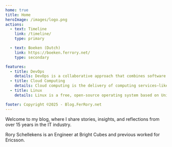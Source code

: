 ```yaml
---
home: true
title: Home
heroImage: /images/logo.png
actions:
  - text: Timeline
    link: /timeline/
    type: primary

  - text: Boeken (Dutch)
    link: https://boeken.ferrory.net/
    type: secondary

features:
  - title: DevOps
    details: DevOps is a collaborative approach that combines software development and IT operations to automate and streamline the software delivery process, enabling faster and more reliable releases.
  - title: Cloud Computing
    details: Cloud computing is the delivery of computing services—like servers, storage, databases, and software—over the internet to offer faster innovation, flexible resources, and economies of scale.
  - title: Linux
    details: Linux is a free, open-source operating system based on Unix that powers everything from servers and supercomputers to smartphones and embedded devices.

footer: Copyright ©2025 - Blog.FerRory.net
---
```

Welcome to my blog, where I share stories, insights, and reflections from over 15 years in the IT industry. 

Rory Schellekens is an Engineer at Bright Cubes and previous worked for Ericsson.


[default-theme-home]: https://vuejs.press/reference/default-theme/frontmatter.html#home-page

